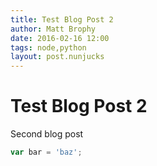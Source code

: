 ```yaml
---
title: Test Blog Post 2
author: Matt Brophy
date: 2016-02-16 12:00
tags: node,python
layout: post.nunjucks
---
```


# Test Blog Post 2

Second blog post

```javascript
var bar = 'baz';
```
